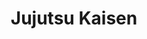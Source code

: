 ---
layout: lecteur.njk
tags : jjk

title : Jujutsu Kaisen 
episode : 5
saison : 1
iframe : https://streamtape.com/e/ZkZ6YJz2XpfqD1Z/40f61d4613ebd741f31d267b40cdddb8.mp4

cc :  VostFr
---